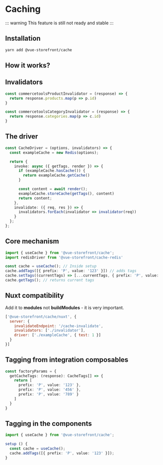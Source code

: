 # Caching

::: warning
This feature is still not ready and stable
:::

## Installation
```sh
yarn add @vue-storefront/cache
```

## How it works?

## Invalidators

```ts
const commercetoolsProductInvalidator = (response) => {
  return response.products.map(p => p.id)
}

const commercetoolsCategoryInvalidator = (response) => {
  return response.categories.map(p => c.id)
}
```

## The driver


```ts
const CacheDriver = (options, invalidators) => {
  const exampleCache = new Redis(options);

  return {
    invoke: async ({ getTags, render }) => {
      if (exampleCache.hasCache()) {
        return exampleCache.getCache()
      }

      const content = await render();
      exampleCache.storeCache(getTags(), content)
      return content;
    },
    invalidate: ({ req, res }) => {
      invalidators.forEach(invalidator => invalidator(req))
    }
  };
};
```

## Core mechanism


```ts
import { useCache } from '@vue-storefront/cache';
import redisDriver from '@vue-storefront/cache-redis'

const cache = useCache(); // Inside setup
cache.addTags([{ prefix: 'P', value: '123' }]) // adds tags
cache.setTags((currentTags) => [...currentTags, { prefix: 'P', value: '123' }]) // adds tags, also you can skip previous one
cache.getTags(); // returns current tags
```

## Nuxt compatibility
Add it to **modules** not **buildModules** - it is very important.

```js
['@vue-storefront/cache/nuxt', {
  server: {
    invalidateEndpoint: '/cache-invalidate',
    invalidators: ['./invalidator'],
    driver: ['./exampleCache', { test: 1 }]
  }
}]
```

## Tagging from integration composables

```ts
const factoryParams = {
  getCacheTags: (response): CacheTags[] => {
    return [
      prefix: 'P', value: '123' },
      prefix: 'P', value: '456' },
      prefix: 'P', value: '789' }
    ]
  }
}
```

## Tagging in the components

```ts
import { useCache } from '@vue-storefront/cache';

setup () {
  const cache = useCache();
  cache.addTags([{ prefix: 'P', value: '123' }]);
}
```
